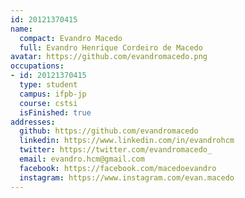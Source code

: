 ```yaml
---
id: 20121370415
name:
  compact: Evandro Macedo
  full: Evandro Henrique Cordeiro de Macedo
avatar: https://github.com/evandromacedo.png
occupations:
- id: 20121370415
  type: student
  campus: ifpb-jp
  course: cstsi
  isFinished: true
addresses:
  github: https://github.com/evandromacedo
  linkedin: https://www.linkedin.com/in/evandrohcm
  twitter: https://twitter.com/evandromacedo_
  email: evandro.hcm@gmail.com
  facebook: https://facebook.com/macedoevandro
  instagram: https://www.instagram.com/evan.macedo
---
```

